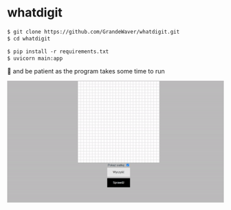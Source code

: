 # whatdigit
```
$ git clone https://github.com/GrandeWaver/whatdigit.git
$ cd whatdigit
```

```
$ pip install -r requirements.txt
$ uvicorn main:app
```
:mega:  and be patient as the program takes some time to run

<img src='docs/digit.gif'>
